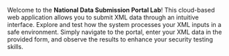 Welcome to the **National Data Submission Portal Lab**! This cloud-based web application allows you to submit XML data through an intuitive interface. Explore and test how the system processes your XML inputs in a safe environment. Simply navigate to the portal, enter your XML data in the provided form, and observe the results to enhance your security testing skills.